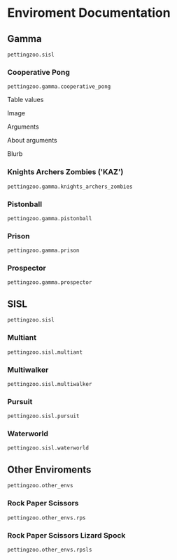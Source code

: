# Enviroment Documentation


## Gamma

`pettingzoo.sisl`

### Cooperative Pong

`pettingzoo.gamma.cooperative_pong`

Table values

Image

Arguments

About arguments

Blurb

### Knights Archers Zombies ('KAZ')

`pettingzoo.gamma.knights_archers_zombies`

### Pistonball

`pettingzoo.gamma.pistonball`

### Prison

`pettingzoo.gamma.prison`

### Prospector

`pettingzoo.gamma.prospector`


## SISL

`pettingzoo.sisl`

### Multiant

`pettingzoo.sisl.multiant`

### Multiwalker

`pettingzoo.sisl.multiwalker`

### Pursuit

`pettingzoo.sisl.pursuit`

### Waterworld

`pettingzoo.sisl.waterworld`


## Other Enviroments

`pettingzoo.other_envs`

### Rock Paper Scissors

`pettingzoo.other_envs.rps`

### Rock Paper Scissors Lizard Spock

`pettingzoo.other_envs.rpsls`